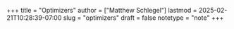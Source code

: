 +++
title = "Optimizers"
author = ["Matthew Schlegel"]
lastmod = 2025-02-21T10:28:39-07:00
slug = "optimizers"
draft = false
notetype = "note"
+++
